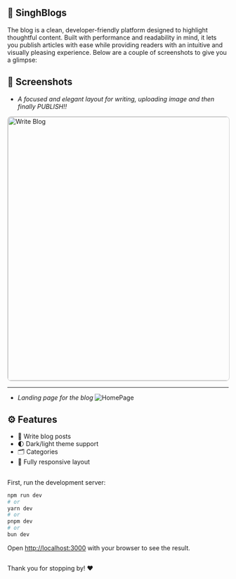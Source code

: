 ## 📝 SinghBlogs

The blog is a clean, developer-friendly platform designed to highlight thoughtful content. Built with performance and readability in mind, it lets you publish articles with ease while providing readers with an intuitive and visually pleasing experience. Below are a couple of screenshots to give you a glimpse:

## 📸 Screenshots



* *A focused and elegant layout for writing, uploading image and then finally PUBLISH!!*
<img src="https://github.com/user-attachments/assets/ca0f2446-e247-47a8-9060-db87f1087ab8" alt="Write Blog" width="600" style="border: 1px solid #ccc; border-radius: 8px;" />

---

* *Landing page for the blog*
![HomePage](https://github.com/user-attachments/assets/823c362d-5477-4ea5-90eb-d15409ffaacb)
## ⚙️ Features

- 🧠 Write blog posts 
- 🌓 Dark/light theme support
- 🗂 Categories
- 📱 Fully responsive layout


##

First, run the development server:

```bash
npm run dev
# or
yarn dev
# or
pnpm dev
# or
bun dev
```

Open [http://localhost:3000](http://localhost:3000) with your browser to see the result.

##
Thank you for stopping by! ❤️